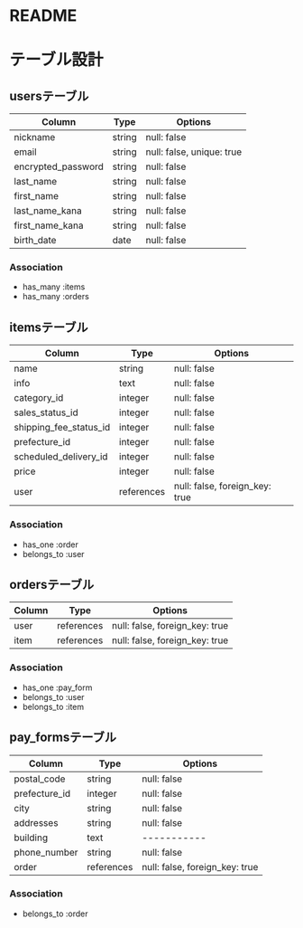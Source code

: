 # README

# テーブル設計

##  usersテーブル

| Column             | Type       | Options     |
| ------             | ------     | ----------- |
| nickname           | string     | null: false |
| email              | string     | null: false, unique: true |
| encrypted_password | string     | null: false |
| last_name          | string     | null: false |
| first_name         | string     | null: false |
| last_name_kana     | string     | null: false | 
| first_name_kana    | string     | null: false | 
| birth_date         | date       | null: false | 


### Association

- has_many :items
- has_many :orders

##  itemsテーブル

| Column                 | Type       | Options                        |
| ------                 | ------     | -----------                    |
| name                   | string     | null: false                    |
| info                   | text	      | null: false                    |
| category_id            | integer    | null: false                    |
| sales_status_id        | integer    | null: false                    |
| shipping_fee_status_id | integer    | null: false                    | 
| prefecture_id          | integer    | null: false                    |
| scheduled_delivery_id  | integer    | null: false                    |
| price                  | integer    | null: false                    |
| user                   | references | null: false, foreign_key: true |

### Association

- has_one :order
- belongs_to :user

## ordersテーブル

| Column   | Type       | Options                        |
| -------  | ---------- | ------------------------------ |
| user     | references | null: false, foreign_key: true |
| item     | references | null: false, foreign_key: true |


### Association

- has_one :pay_form
- belongs_to :user
- belongs_to :item

## pay_formsテーブル

| Column        | Type       | Options                        |
| -------       | ---------- | ------------------------------ |
| postal_code   | string     | null: false                    |
| prefecture_id | integer    | null: false                    |
| city          | string     | null: false                    |
| addresses     | string     | null: false                    |
| building      | text       | -----------                    |
| phone_number  | string     | null: false                    |
| order         | references | null: false, foreign_key: true |

### Association

- belongs_to :order